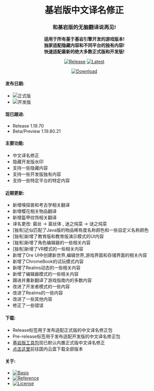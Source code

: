 <div align="center">

<h1>基岩版中文译名修正</h1>

<h3>和基岩版的无脑翻译说再见!</h3>

<b>适用于所有基于基岩引擎开发的游戏版本!<br>独家适配隐藏内容和不同平台的独有内容!<br>快速适配最新的绝大多数正式版和开发版!</b>

[![Release](https://img.shields.io/github/v/release/Spectrollay/mclang_cn?color=brightgreen&label=正式版)](https://github.com/Spectrollay/mclang_cn/releases/latest)   [![Latest](https://img.shields.io/github/v/release/Spectrollay/mclang_cn?color=blue&include_prereleases&label=最新版)](https://github.com/Spectrollay/mclang_cn/releases)

[![Download](https://img.shields.io/badge/%E5%85%A8%E7%89%88%E6%9C%AC%E4%B8%8B%E8%BD%BD-%E5%9B%BD%E5%86%85%E4%BA%91%E7%9B%98-orange)](https://pan.huang1111.cn/s/5eOAul?path=/)

</div>

<h4>发布日期:</h4>

- ![正式版](https://img.shields.io/github/release-date/Spectrollay/mclang_cn?label=%E6%AD%A3%E5%BC%8F%E7%89%88)
- ![开发版](https://img.shields.io/github/release-date-pre/Spectrollay/mclang_cn?label=%E5%BC%80%E5%8F%91%E7%89%88)

<h4>现已跟进:</h4>

- Release 1.19.70
- Beta/Preview 1.19.80.21

<h4>主要功能:</h4>

- 中文译名修正
- 隐藏开发版水印
- 支持一些隐藏内容
- 支持一些开发版独有内容
- 支持一些特定平台的特定内容

<h4>近期更新:</h4>

- 新增嗅探兽和考古学相关翻译
- 新增樱花相关物品翻译
- 新增盔甲纹饰相关翻译
- 译名更改: 菌丝 -> 菌丝体 , 迷之炖菜 -> 谜之炖菜
- [独有]近似匹配了Java版的物品稀有度名称颜色和一些自定义名称颜色
- [独有]新增了教育版和教育版演示模式的UI内容
- [独有]新增了角色编辑器的一些相关内容
- [独有]新增了VR模式的一些相关内容
- 新增了Ore UI中创建新世界,编辑世界,游戏界面和存储界面的相关内容
- 新增了ChromeBook的试玩模式内容
- 新增了Realms动态的一些相关内容
- 新增了编辑器模式的一些相关内容
- 跟进并重新翻译了游戏指南内的多数内容
- 改进了开发者模式的一些内容
- 改进了Realms的一些内容
- 改进了一些其他内容
- 修正了一些错误

<h4>下载:</h4>

- Release标签用于发布适配正式版的中文译名修正包
- Pre-release标签用于发布适配开发版的中文译名修正包
- [基岩版工具包](https://github.com/Spectrollay/mcpack_bk)现已默认内置正式版中文译名修正
- [点击这里](https://pan.huang1111.cn/s/5eOAul?path=/)前往国内云盘下载全部版本

<h4>关于:</h4>

- [![Basis](https://img.shields.io/badge/%E5%9F%BA%E4%BA%8E-Minecraft%20Wiki-ff69b4)](https://minecraft.fandom.com/zh/wiki/Minecraft_Wiki)
- [![Reference](https://img.shields.io/badge/%E5%8F%82%E8%80%83-Crowdin-ff69b4)](https://crowdin.com/translate/minecraft/10038/enus-zhcn?filter=basic&value=0)
- [![License](https://img.shields.io/badge/%E5%8D%8F%E8%AE%AE-CC%20BY--NC--SA%204.0-ff69b4)](https://creativecommons.org/licenses/by-nc-sa/4.0/deed.zh-Hans)
